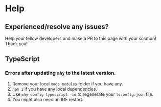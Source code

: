 # Help

## Experienced/resolve any issues?
Help your fellow developers and make a PR to this page with your solution! Thank you!

## TypeScript

### Errors after updating `mhy` to the latest version.
1. Remove your local `node_modules` folder if you have any.
2. `npm i` if you have any local dependencies.
3. Use `mhy config typescript -io` to regenerate your `tsconfig.json` file.
4. You might also need an IDE restart.


